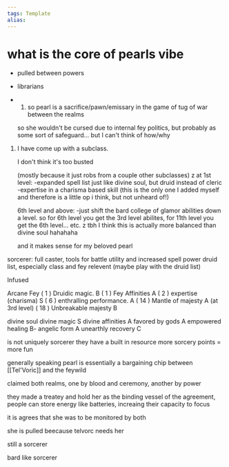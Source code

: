 ```yaml
---
tags: Template
alias: 
---
```


 # what is the core of pearls vibe
 - pulled between powers 
 - librarians
 - 1. so pearl is a sacrifice/pawn/emissary in the game of tug of war between the realms
    
    so she wouldn't be cursed due to internal fey politics, but probably as some sort of safeguard... but I can't think of how/why
    
1. I have come up with a subclass.
    
    I don't think it's too busted

    (mostly because it just robs from a couple other subclasses)
    z
    at 1st level: -expanded spell list just like divine soul, but druid instead of cleric -expertise in a charisma based skill (this is the only one I added myself and therefore is a little op i think, but not unheard of!)
    
	 6th level and above: -just shift the bard college of glamor abilities down a level. so for 6th level you get the 3rd level abilites, for 11th level you get the 6th level... etc.
    z
    tbh I think this is actually more balanced than divine soul hahahaha
    
    and it makes sense for my beloved pearl


sorcerer: full caster, tools for battle utility and increased spell power
druid list, especially class and fey relevent (maybe play with the druid list)

Infused 

Arcane Fey
(  1 ) Druidic magic.                    B
(  1 ) Fey Affinities                      A
(  2 ) expertise (charisma)           S
(  6 ) enthralling performance.  A 
( 14 ) Mantle of majesty             A  (at 3rd level)
( 18 ) Unbreakable majesty        B





divine soul
divine magic                        S
divine affinities                   A
favored by gods                   A
empowered healing            B-
angelic form                         A
unearthly recovery              C

is not uniquely sorcerer they have a built in resource 
more sorcery points = more fun









 
 
 
generally speaking pearl is essentially a bargaining chip between [[Tel'Voric]] and the feywild

claimed both realms, one by blood and ceremony, another by power

they made a treatey and hold her as the binding vessel of the agreement, people can store energy like batteries, increaing their capacity to focus


it is agrees that she was to be monitored by both

she is pulled beecause telvorc needs her 

still a sorcerer


bard like sorcerer